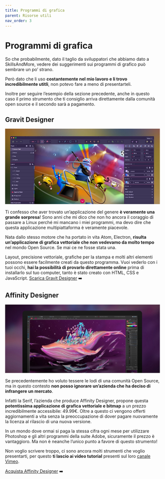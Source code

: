 ```yaml
---
title: Programmi di grafica
parent: Risorse utili
nav_order: 3
---
```


# Programmi di grafica
So che probabilmente, dato il taglio da sviluppatori che abbiamo dato a SkillsAndMore, vedere dei suggerimenti sui programmi di grafico può sembrare un po’ strano.

Però dato che li uso **costantemente nel mio lavoro e li trovo incredibilmente utitli**, non potevo fare a meno di presentarteli.

Inoltre per seguire l’esempio della sezione precedente, anche in questo caso il primo strumento che ti consiglio arriva direttamente dalla comunità open source e il secondo sarà a pagamento.

## Gravit Designer
![Gravit Designer](images/gravit-designer.jpg)

Ti confesso che aver trovato un’applicazione del genere **è veramente una grande sorpresa**! Sono anni che mi dico che non ho ancora il coraggio di passare a Linux perché mi mancano i miei programmi, ma devo dire che questa applicazione multipiattaforma è veramente piacevole.

Nata dallo stesso motore che ha portato in vita Atom, Electron, **risulta un’applicazione di grafica vettoriale che non vedevamo da molto tempo** nel mondo Open Source. Se mai ce ne fosse stata una.

Layout, precisione vettoriale, grafiche per la stampa e molti altri elementi possono essere facilmente creati da questo programma. Vuoi vederlo con i tuoi occhi, **hai la possibilità di provarlo direttamente online** prima di installarlo sul tuo computer, tanto è stato creato con HTML, CSS e JavaScript.
[Scarica Gravit Designer](https://designer.io/) :arrow_right:

## Affinity Designer
![Affinity Designer](images/affinity-designer.jpg)

Se precedentemente ho voluto tessere le lodi di una comunità Open Source, ma in questo contesto **non posso ignorare un’azienda che ha deciso di infrangere un mercato**.

Infatti la Serif, l’azienda che produce Affinity Designer, propone questa **potentissima applicazione di grafica vettoriale e bitmap** a un prezzo incredibilmente accessibile: 49.99€. Oltre a questo ci vengono offerti aggiornamenti a vita senza la preoccupazione di dover pagare nuovamente la licenza al rilascio di una nuova versione.

In un mondo dove ormai si paga la stessa cifra ogni mese per utilizzare Photoshop e gli altri programmi della suite Adobe, sicuramente il prezzo è vantaggioro. Ma non è neanche l’unico punto a favore di questo strumento!

Non voglio scrivere troppo, ci sono ancora molti strumenti che voglio presentarti, per questo **ti lascio ai video tutorial** presenti sul loro [canale Vimeo](https://vimeo.com/channels/affinitydesigner).

[Acquista Affinity Designer](https://affinity.serif.com/it/designer/) :arrow_right:
